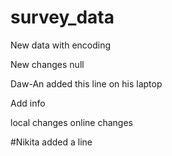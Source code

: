 # survey_data


New data with encoding

New changes null

Daw-An added this line on his laptop

Add info

local changes
online changes

#Nikita added a line
